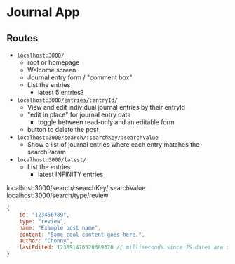 # Journal App

## Routes 

- `localhost:3000/` 
	- root or homepage 
	- Welcome screen 
	- Journal entry form / "comment box"
	- List the entries 
		- latest 5 entries? 
- `localhost:3000/entries/:entryId/`
	- View and edit individual journal entries by their entryId
	- "edit in place" for journal entry data
		- toggle between read-only and an editable form 
	- button to delete the post 
- `localhost:3000/search/:searchKey/:searchValue`
	- Show a list of journal entries where each entry matches the searchParam
- `localhost:3000/latest/`
	- List the entries
		- latest INFINITY entries 

localhost:3000/search/:searchKey/:searchValue
localhost:3000/search/type/review

```js
{
	id: "123456789",
	type: "review",
	name: "Example post name",
	content: "Some cool content goes here.",
	author: "Chonny",
	lastEdited: 123891476520689370 // milliseconds since JS dates are stored as that internally 
}
```
